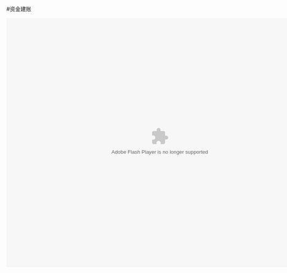 #资金建账

<embed src="http://resource.3cwdb.com/kailong-donghua/建帐-资金.swf" width="800" height="650"  pluginspage="http://www.macromedia.com/go/getflashplayer" 
type="application/x-shockwave-flash" ></embed>

